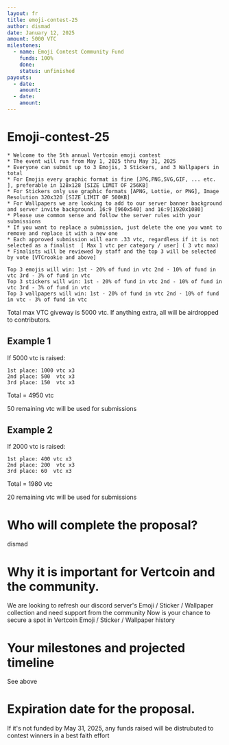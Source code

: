 ```yaml
---
layout: fr
title: emoji-contest-25
author: dismad
date: January 12, 2025
amount: 5000 VTC
milestones:
  - name: Emoji Contest Community Fund
    funds: 100%
    done:
    status: unfinished
payouts:
  - date:
    amount:
  - date:
    amount:
---
```





# Emoji-contest-25

```
* Welcome to the 5th annual Vertcoin emoji contest 
* The event will run from May 1, 2025 thru May 31, 2025
* Everyone can submit up to 3 Emojis, 3 Stickers, and 3 Wallpapers in total
* For Emojis every graphic format is fine [JPG,PNG,SVG,GIF, ... etc. ], preferable in 128x128 [SIZE LIMIT OF 256KB]
* For Stickers only use graphic formats [APNG, Lottie, or PNG], Image Resolution 320x320 [SIZE LIMIT OF 500KB]
* For Wallpapers we are looking to add to our server banner background and server invite background. 16:9 [960x540] and 16:9[1920x1080]
* Please use common sense and follow the server rules with your submissions
* If you want to replace a submission, just delete the one you want to remove and replace it with a new one
* Each approved submission will earn .33 vtc, regardless if it is not selected as a finalist  [ Max 1 vtc per category / user] ( 3 vtc max)
* Finalists will be reviewed by staff and the top 3 will be selected by vote [VTCrookie and above]
```

```
Top 3 emojis will win: 1st - 20% of fund in vtc 2nd - 10% of fund in vtc 3rd - 3% of fund in vtc
Top 3 stickers will win: 1st - 20% of fund in vtc 2nd - 10% of fund in vtc 3rd - 3% of fund in vtc
Top 3 wallpapers will win: 1st - 20% of fund in vtc 2nd - 10% of fund in vtc - 3% of fund in vtc
```

Total max VTC giveway is 5000 vtc. If anything extra, all will be airdropped to contributors. 

## Example 1
If 5000 vtc is raised:
```
1st place: 1000 vtc x3
2nd place: 500  vtc x3
3rd place: 150  vtc x3
```
Total = 4950 vtc

50 remaining vtc will be used for submissions

## Example 2

If 2000 vtc is raised:
```
1st place: 400 vtc x3
2nd place: 200  vtc x3
3rd place: 60  vtc x3
```
Total = 1980 vtc

20 remaining vtc will be used for submissions

    
# Who will complete the proposal?

dismad


# Why it is important for Vertcoin and the community.

We are looking to refresh our discord server's Emoji / Sticker / Wallpaper collection and need support from the community
Now is your chance to secure a spot in Vertcoin Emoji / Sticker / Wallpaper history 
 
# Your milestones and projected timeline

See above
    
# Expiration date for the proposal.

If it's not funded by May 31, 2025, any funds raised will be distrubuted to contest winners in a best faith effort

